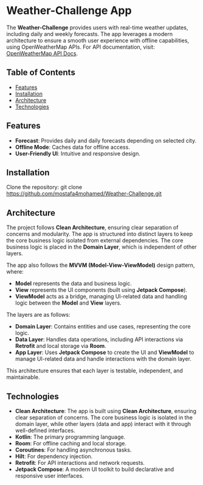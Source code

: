 # Weather-Challenge App

The **Weather-Challenge** provides users with real-time weather updates, including daily and weekly forecasts. The app leverages a modern architecture to ensure a smooth user experience with offline capabilities, using OpenWeatherMap APIs. For API documentation, visit: [OpenWeatherMap API Docs](https://openweathermap.org/forecast5).
## Table of Contents

- [Features](#features)
- [Installation](#installation)
- [Architecture](#architecture)
- [Technologies](#technologies)

## Features

- **Forecast**: Provides daily and daily forecasts depending on selected city.
- **Offline Mode**: Caches data for offline access.
- **User-Friendly UI**: Intuitive and responsive design.

## Installation

Clone the repository:
   git clone https://github.com/mostafa4mohamed/Weather-Challenge.git

## Architecture

The project follows **Clean Architecture**, ensuring clear separation of concerns and modularity. The app is structured into distinct layers to keep the core business logic isolated from external dependencies. The core business logic is placed in the **Domain Layer**, which is independent of other layers.

The app also follows the **MVVM (Model-View-ViewModel)** design pattern, where:
- **Model** represents the data and business logic.
- **View** represents the UI components (built using **Jetpack Compose**).
- **ViewModel** acts as a bridge, managing UI-related data and handling logic between the **Model** and **View** layers.

The layers are as follows:
- **Domain Layer**: Contains entities and use cases, representing the core logic.
- **Data Layer**: Handles data operations, including API interactions via **Retrofit** and local storage via **Room**.
- **App Layer**: Uses **Jetpack Compose** to create the UI and **ViewModel** to manage UI-related data and handle interactions with the domain layer.

This architecture ensures that each layer is testable, independent, and maintainable.

## Technologies

- **Clean Architecture**: The app is built using **Clean Architecture**, ensuring clear separation of concerns. The core business logic is isolated in the domain layer, while other layers (data and app) interact with it through well-defined interfaces.
- **Kotlin**: The primary programming language.
- **Room**: For offline caching and local storage.
- **Coroutines**: For handling asynchronous tasks.
- **Hilt**: For dependency injection.
- **Retrofit**: For API interactions and network requests.
- **Jetpack Compose**: A modern UI toolkit to build declarative and responsive user interfaces.
